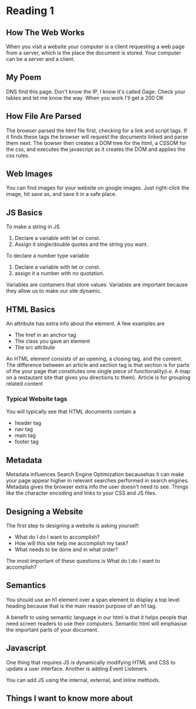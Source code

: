 # Reading 1

## How The Web Works

When you visit a website your computer is a client requesting a web page from a server, which is the place the document is stored. Your computer can be a server and a client.

## My Poem

DNS find this page. Don't know the IP, I know it's called Gage. Check your tables and let me know the way. When you work I'll get a 200 OK

## How File Are Parsed

The browser parsed the html file first, checking for a link and script tags. If it finds these tags the browser will request the documents linked and parse them next. The bowser then creates a DOM tree for the html, a CSSOM for the css, and executes the javascript as it creates the DOM and applies the css rules.

## Web Images

You can find images for your website on google images. Just right-click the image, hit save as, and save it in a safe place.

## JS Basics

To make a string in JS

1. Declare a variable with let or const.
2. Assign it single/double quotes and the string you want.

To declare a number type variable

1. Declare a variable with let or const.
2. assign it a number with no quotation.

Variables are containers that store values. Variables are important because they allow us to make our site dynamic.

## HTML Basics

An attribute has extra info about the element. A few examples are

* The href in an anchor tag
* The class you gave an element
* The src attribute

An HTML element consists of an opening, a closing tag, and the content. The difference between an article and section tag is that section is for parts of the your page that constitutes one single piece of functionality(i.e. A map on a restautant site that gives you directions to them). Article is for grouping related content

### Typical Website tags

You will typically see that HTML documents contain a

* header tag
* nav tag
* main tag
* footer tag

## Metadata

Metadata influences Search Engine Optimization becausehas it can make your page appear higher in relevant searches performed in search engines. Metadata gives the browser extra info the user doesn't need to see. Things like the character encoding and links to your CSS and JS files.

## Designing a Website

The first step to designing a website is asking yourself:

* What do I do I want to accomplish?
* How will this site help me accomplish my task?
* What needs to be done and in what order?

The most important of these questions is What do I do I want to accomplish?

## Semantics

You should use an h1 element over a span element to display a top level heading because that is the main reason purpose of an h1 tag.

A benefit to using semantic language in our html is that it helps people that need screen readers to use their computers. Semantic html will emphasise the important parts of your document.

## Javascript

One thing that requires JS is dynamically modifying HTML and CSS to update a user interface. Another is adding Event Listeners.

You can add JS using the internal, external, and inline methods.

## Things I want to know more about
